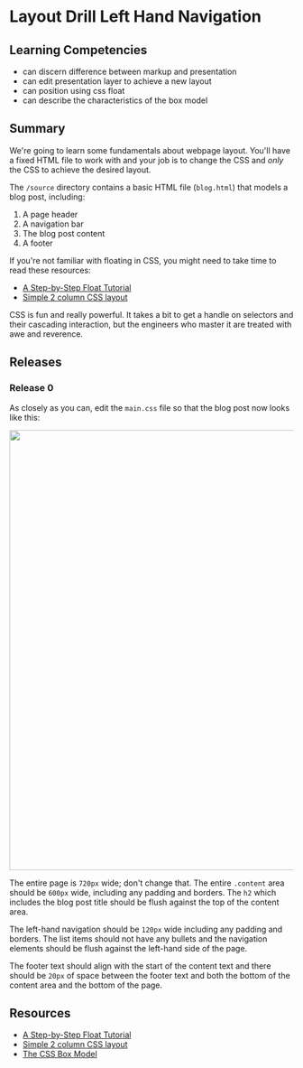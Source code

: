 # Layout Drill Left Hand Navigation

## Learning Competencies

* can discern difference between markup and presentation
* can edit presentation layer to achieve a new layout
* can position using css float
* can describe the characteristics of the box model

## Summary

We're going to learn some fundamentals about webpage layout.  You'll have a
fixed HTML file to work with and your job is to change the CSS and *only* the
CSS to achieve the desired layout.

The `/source` directory contains a basic HTML file (`blog.html`) that models a blog post, including:

1. A page header
2. A navigation bar
3. The blog post content
4. A footer

If you're not familiar with floating in CSS, you might need to take time to read these resources:

* [A Step-by-Step Float Tutorial][]
* [Simple 2 column CSS layout][]

CSS is fun and really powerful.  It takes a bit to get a handle on selectors
and their cascading interaction, but the engineers who master it are treated
with awe and reverence.


## Releases

### Release 0

As closely as you can, edit the `main.css` file so that the blog post now looks like this:

<a href="http://f.cl.ly/items/3j0W3Q0M0O2X2N160j13/Screen%20Shot%202013-02-16%20at%207.12.18%20PM.png" target="_blank"><img src="http://f.cl.ly/items/3j0W3Q0M0O2X2N160j13/Screen%20Shot%202013-02-16%20at%207.12.18%20PM.png" width="780"></a>

The entire page is `720px` wide; don't change that.  The entire `.content` area
should be `600px` wide, including any padding and borders.  The `h2` which
includes the blog post title should be flush against the top of the content
area.

The left-hand navigation should be `120px` wide including any padding and
borders.  The list items should not have any bullets and the navigation
elements should be flush against the left-hand side of the page.

The footer text should align with the start of the content text and there
should be `20px` of space between the footer text and both the bottom of the
content area and the bottom of the page.

## Resources

* [A Step-by-Step Float Tutorial][]
* [Simple 2 column CSS layout][]
* [The CSS Box Model][]

[A Step-by-Step Float Tutorial]: http://css.maxdesign.com.au/floatutorial/.
[Simple 2 column CSS layout]: http://www.456bereastreet.com/lab/developing_with_web_standards/csslayout/2-col/
[The CSS Box Model]: http://css-tricks.com/the-css-box-model/
